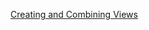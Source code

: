 [Creating and Combining Views](https://developer.apple.com/tutorials/swiftui/creating-and-combining-views)